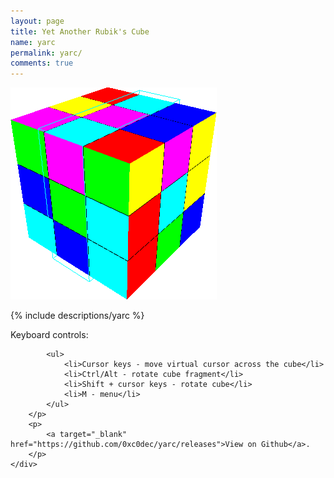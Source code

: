 ```yaml
---
layout: page
title: Yet Another Rubik's Cube
name: yarc
permalink: yarc/
comments: true
---
```


<div class="row">
	<div class="col-xs-2"><div class="thumbnail"><img src="/images/yarc/yarc.png" alt="..."></div></div>
	<div class="col-xs-9">
		<p>
		{% include descriptions/yarc %}
		</p>
		<p>
			Keyboard controls:

			<ul>
				<li>Cursor keys - move virtual cursor across the cube</li>
				<li>Ctrl/Alt - rotate cube fragment</li>
				<li>Shift + cursor keys - rotate cube</li>
				<li>M - menu</li>
			</ul>
		</p>
		<p>
			<a target="_blank" href="https://github.com/0xc0dec/yarc/releases">View on Github</a>.
		</p>
	</div>
</div>
